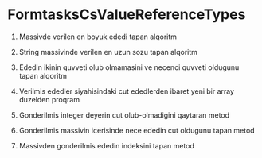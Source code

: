 # FormtasksCsValueReferenceTypes

1. Massivde verilen en boyuk ededi tapan alqoritm
2. String massivinde verilen en uzun sozu tapan alqoritm
3. Ededin ikinin quvveti olub olmamasini ve necenci quvveti oldugunu tapan alqoritm
4. Verilmis ededler siyahisindaki cut ededlerden ibaret yeni bir array duzelden proqram


5. Gonderilmis integer deyerin cut olub-olmadigini qaytaran metod
6. Gonderilmis massivin icerisinde nece ededin cut oldugunu tapan metod
7. Massivden gonderilmis ededin indeksini tapan metod
